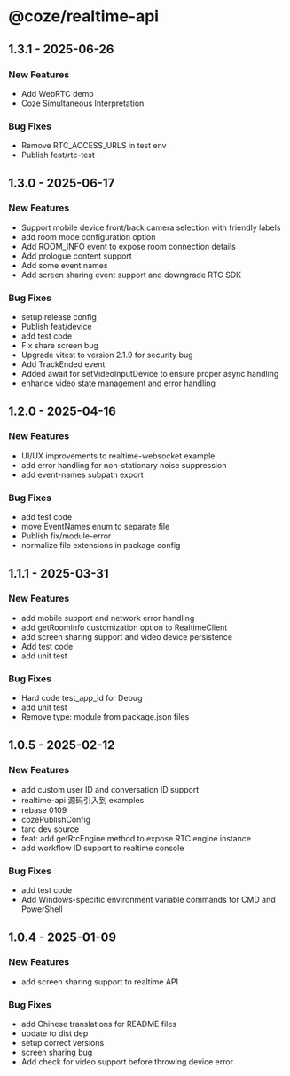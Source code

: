 # @coze/realtime-api

## 1.3.1 - 2025-06-26

### New Features

- Add WebRTC demo
- Coze Simultaneous Interpretation

### Bug Fixes

- Remove RTC_ACCESS_URLS in test env
- Publish feat/rtc-test


## 1.3.0 - 2025-06-17

### New Features

- Support mobile device front/back camera selection with friendly labels
- add room mode configuration option
- Add ROOM_INFO event to expose room connection details
- Add prologue content support
- Add some event names
- Add screen sharing event support and downgrade RTC SDK

### Bug Fixes

- setup release config
- Publish feat/device
- add test code
- Fix share screen bug
- Upgrade vitest to version 2.1.9 for security bug
- Add TrackEnded event
- Added await for setVideoInputDevice to ensure proper async handling
- enhance video state management and error handling


## 1.2.0 - 2025-04-16

### New Features

- UI/UX improvements to realtime-websocket example
- add error handling for non-stationary noise suppression
- add event-names subpath export

### Bug Fixes

- add test code
- move EventNames enum to separate file
- Publish fix/module-error
- normalize file extensions in package config


## 1.1.1 - 2025-03-31

### New Features

- add mobile support and network error handling
- add getRoomInfo customization option to RealtimeClient
- add screen sharing support and video device persistence
- Add test code
- add unit test

### Bug Fixes

- Hard code test_app_id for Debug
- add unit test
- Remove type: module from package.json files


## 1.0.5 - 2025-02-12

### New Features

- add custom user ID and conversation ID support
- realtime-api 源码引入到 examples
- rebase 0109
- cozePublishConfig
- taro dev source
- feat: add getRtcEngine method to expose RTC engine instance
- add workflow ID support to realtime console

### Bug Fixes

- add test code
- Add Windows-specific environment variable commands for CMD and PowerShell


## 1.0.4 - 2025-01-09

### New Features

- add screen sharing support to realtime API

### Bug Fixes

- add Chinese translations for README files
- update to dist dep
- setup correct versions
- screen sharing bug
- Add check for video support before throwing device error

